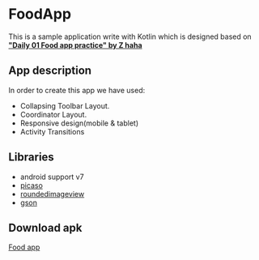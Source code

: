 # FoodApp
This is a sample application write with Kotlin which is designed based on [**"Daily 01 Food app practice" by Z haha**](https://dribbble.com/shots/3600720-Daily-01-Food-app-practice)
## App description
In order to create this app we have used:
  * Collapsing Toolbar Layout.
  * Coordinator Layout.
  * Responsive design(mobile & tablet)
  * Activity Transitions
## Libraries
  * android support v7
  * [picaso](http://square.github.io/picasso/)
  * [roundedimageview](https://github.com/hdodenhof/CircleImageView)
  * [gson](https://github.com/google/gson)
## Download apk
[Food app](https://github.com/rezaamostafavi/FoodApp/raw/master/foodApk.apk)
